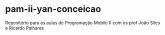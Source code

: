 # pam-ii-yan-conceicao
Repositório para as aulas de Programação Mobile II com os prof João Siles e Ricardo Palhares

